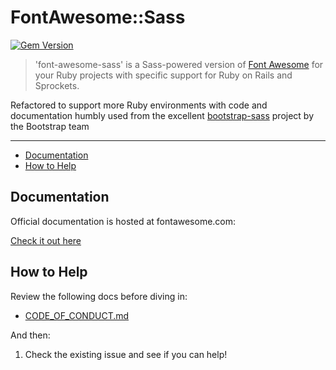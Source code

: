 # FontAwesome::Sass

[![Gem Version](https://badge.fury.io/rb/font-awesome-sass.svg)](https://badge.fury.io/rb/font-awesome-sass)

> 'font-awesome-sass' is a Sass-powered version of [Font Awesome](http://fontawesome.com/) for your Ruby projects with specific support for Ruby on Rails and Sprockets.

Refactored to support more Ruby environments with code and documentation humbly used from the excellent [bootstrap-sass](https://github.com/twbs/bootstrap-sass) project by the Bootstrap team

---

<!-- toc -->

- [Documentation](#documentation)
- [How to Help](#how-to-help)

<!-- tocstop -->

## Documentation

Official documentation is hosted at fontawesome.com:

[Check it out here](https://fontawesome.com/docs/web/use-with/ruby-on-rails/)

## How to Help

Review the following docs before diving in:

* [CODE_OF_CONDUCT.md](CODE_OF_CONDUCT.md)

And then:

1. Check the existing issue and see if you can help!
